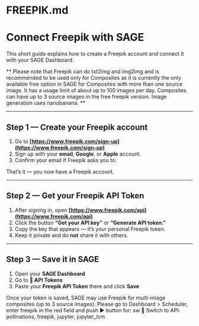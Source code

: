 # FREEPIK.md

# Connect Freepik with SAGE

This short guide explains how to create a Freepik account and connect it with your SAGE Dashboard.

** Please note that Freepik can do txt2img and img2img and is recommended to be used only for Composites as it is currently the only available free option in SAGE for Composites with more than one source image. It has a usage limit of about up to 100 images per day. Composites can have up to 3 source images in the free freepik version. Image generation uses nanobanana. **

---

## Step 1 — Create your Freepik account
1. Go to **[https://www.freepik.com/sign-up](https://www.freepik.com/sign-up)**  
2. Sign up with your **email**, **Google**, or **Apple** account.  
3. Confirm your email if Freepik asks you to.

That’s it — you now have a Freepik account.

---

## Step 2 — Get your Freepik API Token

1. After signing in, open **[https://www.freepik.com/api](https://www.freepik.com/api)**  
2. Click the button **“Get your API key”** or **“Generate API token.”**  
3. Copy the key that appears — it’s your personal Freepik token.  
4. Keep it private and do **not** share it with others.

---

## Step 3 — Save it in SAGE

1. Open your **SAGE Dashboard**  
2. Go to **🔑 API Tokens**  
3. Paste your **Freepik API Token** there and click **Save**

Once your token is saved, SAGE may use Freepik for multi-image composites (up to 3 source images). Please go to Dashboard > Scheduler, enter freepik in the red field and push ▶ button for: sw 🌠 Switch to API: pollinations, freepik, jupyter, jupyter_lcm 

